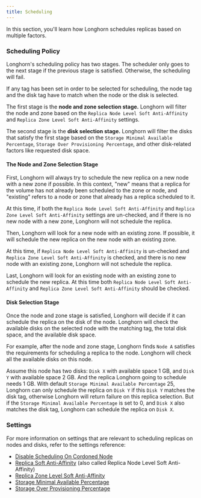 ```yaml
---
title: Scheduling
---
```


In this section, you'll learn how Longhorn schedules replicas based on multiple factors.

### Scheduling Policy

Longhorn's scheduling policy has two stages. The scheduler only goes to the next stage if the previous stage is satisfied. Otherwise, the scheduling will fail.

If any tag has been set in order to be selected for scheduling, the node tag and the disk tag have to match when the node or the disk is selected.

The first stage is the **node and zone selection stage.** Longhorn will filter the node and zone based on the `Replica Node Level Soft Anti-Affinity` and `Replica Zone Level Soft Anti-Affinity` settings.

The second stage is the **disk selection stage.** Longhorn will filter the disks that satisfy the first stage based on the `Storage Minimal Available Percentage`, `Storage Over Provisioning Percentage`, and other disk-related factors like requested disk space.

#### The Node and Zone Selection Stage

First, Longhorn will always try to schedule the new replica on a new node with a new zone if possible. In this context, "new" means that a replica for the volume has not already been scheduled to the zone or node, and "existing" refers to a node or zone that already has a replica scheduled to it.

At this time, if both the `Replica Node Level Soft Anti-Affinity` and `Replica Zone Level Soft Anti-Affinity` settings are un-checked, and if there is no new node with a new zone, Longhorn will not schedule the replica.

Then, Longhorn will look for a new node with an existing zone. If possible, it will schedule the new replica on the new node with an existing zone.

At this time, if `Replica Node Level Soft Anti-Affinity` is un-checked and `Replica Zone Level Soft Anti-Affinity` is checked, and there is no new node with an existing zone, Longhorn will not schedule the replica.

Last, Longhorn will look for an existing node with an existing zone to schedule the new replica. At this time both `Replica Node Level Soft Anti-Affinity` and `Replica Zone Level Soft Anti-Affinity` should be checked.

#### Disk Selection Stage

Once the node and zone stage is satisfied, Longhorn will decide if it can schedule the replica on the disk of the node. Longhorn will check the available disks on the selected node with the matching tag, the total disk space, and the available disk space.

For example, after the node and zone stage, Longhorn finds `Node A` satisfies the requirements for scheduling a replica to the node. Longhorn will check all the available disks on this node.

Assume this node has two disks: `Disk X` with available space 1 GB, and `Disk Y` with available space 2 GB. And the replica Longhorn going to schedule needs 1 GB. With default `Storage Minimal Available Percentage` 25, Longhorn can only schedule the replica on `Disk Y` if this `Disk Y` matches the disk tag, otherwise Longhorn will return failure on this replica selection. But if the `Storage Minimal Available Percentage` is set to 0, and `Disk X` also matches the disk tag, Longhorn can schedule the replica on `Disk X`.

### Settings

For more information on settings that are relevant to scheduling replicas on nodes and disks, refer to the settings reference:

- [Disable Scheduling On Cordoned Node](../../references/settings/#disable-scheduling-on-cordoned-node)
- [Replica Soft Anti-Affinity](../../references/settings/#replica-node-level-soft-anti-affinity) (also called Replica Node Level Soft Anti-Affinity)
- [Replica Zone Level Soft Anti-Affinity](../../references/settings/#replica-zone-level-soft-anti-affinity)
- [Storage Minimal Available Percentage](../../references/settings/#storage-minimal-available-percentage)
- [Storage Over Provisioning Percentage](../../references/settings/#storage-over-provisioning-percentage)